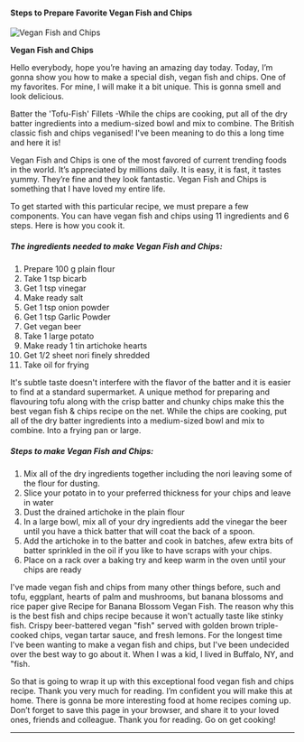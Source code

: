             

#### Steps to Prepare Favorite Vegan Fish and Chips

![Vegan Fish and Chips](https://img-global.cpcdn.com/recipes/61e637239c40797f/751x532cq70/vegan-fish-and-chips-recipe-main-photo.jpg)

**Vegan Fish and Chips**

Hello everybody, hope you’re having an amazing day today. Today, I’m gonna show you how to make a special dish, vegan fish and chips. One of my favorites. For mine, I will make it a bit unique. This is gonna smell and look delicious.

Batter the 'Tofu-Fish' Fillets -While the chips are cooking, put all of the dry batter ingredients into a medium-sized bowl and mix to combine. The British classic fish and chips veganised! I've been meaning to do this a long time and here it is!

Vegan Fish and Chips is one of the most favored of current trending foods in the world. It’s appreciated by millions daily. It is easy, it is fast, it tastes yummy. They’re fine and they look fantastic. Vegan Fish and Chips is something that I have loved my entire life.

To get started with this particular recipe, we must prepare a few components. You can have vegan fish and chips using 11 ingredients and 6 steps. Here is how you cook it.

##### The ingredients needed to make Vegan Fish and Chips:

1.  Prepare 100 g plain flour
2.  Take 1 tsp bicarb
3.  Get 1 tsp vinegar
4.  Make ready salt
5.  Get 1 tsp onion powder
6.  Get 1 tsp Garlic Powder
7.  Get vegan beer
8.  Take 1 large potato
9.  Make ready 1 tin artichoke hearts
10.  Get 1/2 sheet nori finely shredded
11.  Take oil for frying

It's subtle taste doesn't interfere with the flavor of the batter and it is easier to find at a standard supermarket. A unique method for preparing and flavouring tofu along with the crisp batter and chunky chips make this the best vegan fish & chips recipe on the net. While the chips are cooking, put all of the dry batter ingredients into a medium-sized bowl and mix to combine. Into a frying pan or large.

##### Steps to make Vegan Fish and Chips:

1.  Mix all of the dry ingredients together including the nori leaving some of the flour for dusting.
2.  Slice your potato in to your preferred thickness for your chips and leave in water
3.  Dust the drained artichoke in the plain flour
4.  In a large bowl, mix all of your dry ingredients add the vinegar the beer until you have a thick batter that will coat the back of a spoon.
5.  Add the artichoke in to the batter and cook in batches, afew extra bits of batter sprinkled in the oil if you like to have scraps with your chips.
6.  Place on a rack over a baking try and keep warm in the oven until your chips are ready

I've made vegan fish and chips from many other things before, such and tofu, eggplant, hearts of palm and mushrooms, but banana blossoms and rice paper give Recipe for Banana Blossom Vegan Fish. The reason why this is the best fish and chips recipe because it won't actually taste like stinky fish. Crispy beer-battered vegan "fish" served with golden brown triple-cooked chips, vegan tartar sauce, and fresh lemons. For the longest time I've been wanting to make a vegan fish and chips, but I've been undecided over the best way to go about it. When I was a kid, I lived in Buffalo, NY, and "fish.

So that is going to wrap it up with this exceptional food vegan fish and chips recipe. Thank you very much for reading. I’m confident you will make this at home. There is gonna be more interesting food at home recipes coming up. Don’t forget to save this page in your browser, and share it to your loved ones, friends and colleague. Thank you for reading. Go on get cooking!

* * *